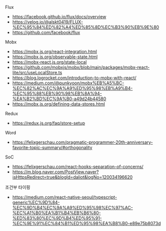 Flux

- https://facebook.github.io/flux/docs/overview
- https://velog.io/@alskt0419/FLUX-%EC%95%84%ED%82%A4%ED%85%8D%EC%B3%90%EB%9E%80
- https://github.com/facebook/flux

Mobx

- https://mobx.js.org/react-integration.html
- https://mobx.js.org/observable-state.html
- https://mobx-react.js.org/state-local
- https://github.com/mobxjs/mobx/blob/main/packages/mobx-react-lite/src/useLocalStore.ts
- https://blog.logrocket.com/introduction-to-mobx-with-react/
- https://medium.com/@punkyoon/mobx%EB%A5%BC-%EC%82%AC%EC%9A%A9%ED%95%98%EB%A9%B4-%EC%95%88%EB%90%98%EB%8A%94-%EA%B2%BD%EC%9A%B0-a49d24b44580
- https://mobx.js.org/defining-data-stores.html

Redux

- https://redux.js.org/faq/store-setup

Word

- https://felixgerschau.com/pragmatic-programmer-20th-anniversary-favorite-topic-summary/#orthogonality

SoC

- https://felixgerschau.com/react-hooks-separation-of-concerns/
- https://m.blog.naver.com/PostView.naver?isHttpsRedirect=true&blogId=daliot&logNo=120034196620

조건부 타이핑

- https://medium.com/react-native-seoul/typescript-generic%EC%9D%84-%EC%9D%B4%EC%9A%A9%ED%95%98%EC%97%AC-%EC%A1%B0%EA%B1%B4%EB%B6%80-%ED%83%80%EC%9D%B4%ED%95%91-%EC%9E%91%EC%84%B1%ED%95%98%EA%B8%B0-e89e75b8073d

